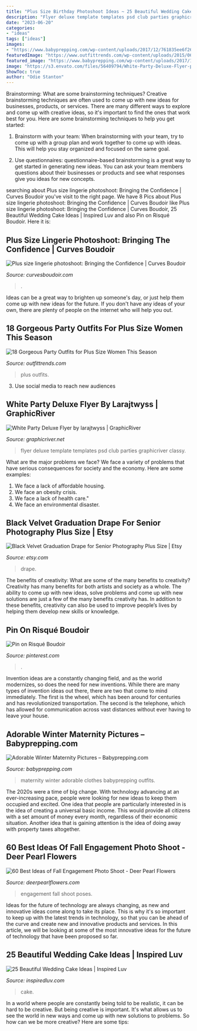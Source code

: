 ```yaml
---
title: "Plus Size Birthday Photoshoot Ideas ~ 25 Beautiful Wedding Cake Ideas"
description: "Flyer deluxe template templates psd club parties graphicriver classy"
date: "2023-06-20"
categories:
- "ideas"
tags: ["ideas"]
images:
- "https://www.babyprepping.com/wp-content/uploads/2017/12/761835ee6f26ec5a828a6b9f0014e974.jpg"
featuredImage: "https://www.outfittrends.com/wp-content/uploads/2015/06/16608066313_6c008a53a8_h.jpg"
featured_image: "https://www.babyprepping.com/wp-content/uploads/2017/12/761835ee6f26ec5a828a6b9f0014e974.jpg"
image: "https://s3.envato.com/files/56409794/White-Party-Deluxe-Flyer-preview.jpg"
ShowToc: true
author: "Odie Stanton"
---
```



Brainstorming: What are some brainstorming techniques?
Creative brainstorming techniques are often used to come up with new ideas for businesses, products, or services. There are many different ways to explore and come up with creative ideas, so it's important to find the ones that work best for you. Here are some brainstorming techniques to help you get started:
1. Brainstorm with your team: When brainstorming with your team, try to come up with a group plan and work together to come up with ideas. This will help you stay organized and focused on the same goal.

2. Use questionnaires: questionnaire-based brainstorming is a great way to get started in generating new ideas. You can ask your team members questions about their businesses or products and see what responses give you ideas for new concepts.


	

		
searching about Plus size lingerie photoshoot: Bringing the Confidence | Curves Boudoir you've visit to the right page. We have 8 Pics about Plus size lingerie photoshoot: Bringing the Confidence | Curves Boudoir like Plus size lingerie photoshoot: Bringing the Confidence | Curves Boudoir, 25 Beautiful Wedding Cake Ideas | Inspired Luv and also Pin on Risqué Boudoir. Here it is:
		
    
## Plus Size Lingerie Photoshoot: Bringing The Confidence | Curves Boudoir

<img loading=lazy src="https://curvesboudoir.com/wp-content/uploads/2017/01/confident-and-curvy-plus-size-boudoir_0168-1024x683.jpg" onerror="this.onerror=null;this.src='https://tse1.mm.bing.net/th?id=OIP.btbsW44W-gwM_6MM9mKgkQHaE8&amp;pid=15.1';" alt="Plus size lingerie photoshoot: Bringing the Confidence | Curves Boudoir">

_Source: curvesboudoir.com_

>. 

	

Ideas can be a great way to brighten up someone's day, or just help them come up with new ideas for the future. If you don't have any ideas of your own, there are plenty of people on the internet who will help you out.

    
## 18 Gorgeous Party Outfits For Plus Size Women This Season

<img loading=lazy src="https://www.outfittrends.com/wp-content/uploads/2015/06/16608066313_6c008a53a8_h.jpg" onerror="this.onerror=null;this.src='https://tse1.mm.bing.net/th?id=OIP.dj8VjItY5myKFnNqAiVP0AHaLG&amp;pid=15.1';" alt="18 Gorgeous Party Outfits for Plus Size Women This Season">

_Source: outfittrends.com_

>plus outfits. 

	

3. Use social media to reach new audiences

    
## White Party Deluxe Flyer By Larajtwyss | GraphicRiver

<img loading=lazy src="https://s3.envato.com/files/56409794/White-Party-Deluxe-Flyer-preview.jpg" onerror="this.onerror=null;this.src='https://tse4.mm.bing.net/th?id=OIP.qOxKc4HLDmoya_OK4O8EkwHaKm&amp;pid=15.1';" alt="White Party Deluxe Flyer by larajtwyss | GraphicRiver">

_Source: graphicriver.net_

>flyer deluxe template templates psd club parties graphicriver classy. 

	

What are the major problems we face?
We face a variety of problems that have serious consequences for society and the economy. Here are some examples:
1. We face a lack of affordable housing. 
2. We face an obesity crisis. 
3. We face a lack of health care." 
4. We face an environmental disaster.

    
## Black Velvet Graduation Drape For Senior Photography Plus Size | Etsy

<img loading=lazy src="https://i.etsystatic.com/6781235/r/il/e01a58/1057565158/il_794xN.1057565158_lqj4.jpg" onerror="this.onerror=null;this.src='https://tse4.mm.bing.net/th?id=OIP.FaP-9IPu-IiMXFcn4vrPOwHaLH&amp;pid=15.1';" alt="Black Velvet Graduation Drape for Senior Photography Plus Size | Etsy">

_Source: etsy.com_

>drape. 

	

The benefits of creativity: What are some of the many benefits to creativity?
Creativity has many benefits for both artists and society as a whole. The ability to come up with new ideas, solve problems and come up with new solutions are just a few of the many benefits creativity has. In addition to these benefits, creativity can also be used to improve people’s lives by helping them develop new skills or knowledge.

    
## Pin On Risqué Boudoir

<img loading=lazy src="https://i.pinimg.com/736x/f1/c1/4b/f1c14b059b5b07b38655be28f4d36c68.jpg" onerror="this.onerror=null;this.src='https://tse1.mm.bing.net/th?id=OIP.6Ck91LZ7mqIn8WrDaE0x9AHaLt&amp;pid=15.1';" alt="Pin on Risqué Boudoir">

_Source: pinterest.com_

>. 

	

Invention ideas are a constantly changing field, and as the world modernizes, so does the need for new inventions. While there are many types of invention ideas out there, there are two that come to mind immediately. The first is the wheel, which has been around for centuries and has revolutionized transportation. The second is the telephone, which has allowed for communication across vast distances without ever having to leave your house.

    
## Adorable Winter Maternity Pictures – Babyprepping.com

<img loading=lazy src="https://www.babyprepping.com/wp-content/uploads/2017/12/761835ee6f26ec5a828a6b9f0014e974.jpg" onerror="this.onerror=null;this.src='https://tse4.mm.bing.net/th?id=OIP.7MJb6CE71npnqafOmhUnggHaJ4&amp;pid=15.1';" alt="Adorable Winter Maternity Pictures – Babyprepping.com">

_Source: babyprepping.com_

>maternity winter adorable clothes babyprepping outfits. 

	

The 2020s were a time of big change. With technology advancing at an ever-increasing pace, people were looking for new ideas to keep them occupied and excited. One idea that people are particularly interested in is the idea of creating a universal basic income. This would provide all citizens with a set amount of money every month, regardless of their economic situation. Another idea that is gaining attention is the idea of doing away with property taxes altogether.

    
## 60 Best Ideas Of Fall Engagement Photo Shoot - Deer Pearl Flowers

<img loading=lazy src="https://www.deerpearlflowers.com/wp-content/uploads/2016/08/Fall-Engagement-Photo-Shoot-and-Poses-Ideas-7.jpg" onerror="this.onerror=null;this.src='https://tse3.mm.bing.net/th?id=OIP.B_SG8GnrM8kxurb-pnifyQHaLH&amp;pid=15.1';" alt="60 Best Ideas of Fall Engagement Photo Shoot - Deer Pearl Flowers">

_Source: deerpearlflowers.com_

>engagement fall shoot poses. 

	

Ideas for the future of technology are always changing, as new and innovative ideas come along to take its place. This is why it's so important to keep up with the latest trends in technology, so that you can be ahead of the curve and create new and innovative products and services. In this article, we will be looking at some of the most innovative ideas for the future of technology that have been proposed so far.

    
## 25 Beautiful Wedding Cake Ideas | Inspired Luv

<img loading=lazy src="http://www.inspiredluv.com/wp-content/uploads/2016/09/6-Beautiful-Wedding-Cake-Ideas.jpg" onerror="this.onerror=null;this.src='https://tse2.mm.bing.net/th?id=OIP.AoMS12y2vXJ1XLm4euAnGQHaKB&amp;pid=15.1';" alt="25 Beautiful Wedding Cake Ideas | Inspired Luv">

_Source: inspiredluv.com_

>cake. 

	

In a world where people are constantly being told to be realistic, it can be hard to be creative. But being creative is important. It's what allows us to see the world in new ways and come up with new solutions to problems. So how can we be more creative? Here are some tips:

